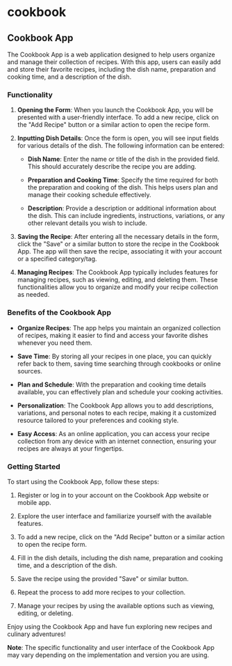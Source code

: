 # cookbook
## Cookbook App

The Cookbook App is a web application designed to help users organize and manage their collection of recipes. With this app, users can easily add and store their favorite recipes, including the dish name, preparation and cooking time, and a description of the dish.

### Functionality

1. **Opening the Form**: When you launch the Cookbook App, you will be presented with a user-friendly interface. To add a new recipe, click on the "Add Recipe" button or a similar action to open the recipe form.

2. **Inputting Dish Details**: Once the form is open, you will see input fields for various details of the dish. The following information can be entered:

   - **Dish Name**: Enter the name or title of the dish in the provided field. This should accurately describe the recipe you are adding.

   - **Preparation and Cooking Time**: Specify the time required for both the preparation and cooking of the dish. This helps users plan and manage their cooking schedule effectively.

   - **Description**: Provide a description or additional information about the dish. This can include ingredients, instructions, variations, or any other relevant details you wish to include.

3. **Saving the Recipe**: After entering all the necessary details in the form, click the "Save" or a similar button to store the recipe in the Cookbook App. The app will then save the recipe, associating it with your account or a specified category/tag.

4. **Managing Recipes**: The Cookbook App typically includes features for managing recipes, such as viewing, editing, and deleting them. These functionalities allow you to organize and modify your recipe collection as needed.

### Benefits of the Cookbook App

- **Organize Recipes**: The app helps you maintain an organized collection of recipes, making it easier to find and access your favorite dishes whenever you need them.

- **Save Time**: By storing all your recipes in one place, you can quickly refer back to them, saving time searching through cookbooks or online sources.

- **Plan and Schedule**: With the preparation and cooking time details available, you can effectively plan and schedule your cooking activities.

- **Personalization**: The Cookbook App allows you to add descriptions, variations, and personal notes to each recipe, making it a customized resource tailored to your preferences and cooking style.

- **Easy Access**: As an online application, you can access your recipe collection from any device with an internet connection, ensuring your recipes are always at your fingertips.

### Getting Started

To start using the Cookbook App, follow these steps:

1. Register or log in to your account on the Cookbook App website or mobile app.

2. Explore the user interface and familiarize yourself with the available features.

3. To add a new recipe, click on the "Add Recipe" button or a similar action to open the recipe form.

4. Fill in the dish details, including the dish name, preparation and cooking time, and a description of the dish.

5. Save the recipe using the provided "Save" or similar button.

6. Repeat the process to add more recipes to your collection.

7. Manage your recipes by using the available options such as viewing, editing, or deleting.

Enjoy using the Cookbook App and have fun exploring new recipes and culinary adventures!

**Note**: The specific functionality and user interface of the Cookbook App may vary depending on the implementation and version you are using.